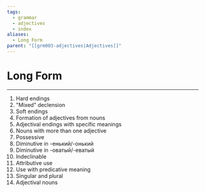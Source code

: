 ```yaml
---
tags:
  - grammar
  - adjectives
  - index
aliases:
  - Long Form
parent: "[[grm003-adjectives|Adjectives]]"
---
```

# Long Form
---
1. Hard endings
2. "Mixed" declension
3. Soft endings
4. Formation of adjectives from nouns
5. Adjectival endings with specific meanings
6. Nouns with more than one adjective
7. Possessive
8. Diminutive in -енький/-онький
9. Diminutive in -оватый/-еватый
10. Indeclinable
11. Attributive use
12. Use with predicative meaning
13. Singular and plural
14. Adjectival nouns